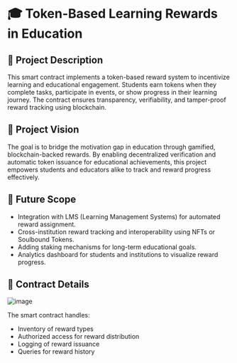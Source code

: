 # 🎓 Token-Based Learning Rewards in Education

## 📘 Project Description
This smart contract implements a token-based reward system to incentivize learning and educational engagement. Students earn tokens when they complete tasks, participate in events, or show progress in their learning journey. The contract ensures transparency, verifiability, and tamper-proof reward tracking using blockchain.

## 🌟 Project Vision
The goal is to bridge the motivation gap in education through gamified, blockchain-backed rewards. By enabling decentralized verification and automatic token issuance for educational achievements, this project empowers students and educators alike to track and reward progress effectively.

## 🚀 Future Scope
- Integration with LMS (Learning Management Systems) for automated reward assignment.
- Cross-institution reward tracking and interoperability using NFTs or Soulbound Tokens.
- Adding staking mechanisms for long-term educational goals.
- Analytics dashboard for students and institutions to visualize reward progress.

## 📝 Contract Details

![image](https://github.com/user-attachments/assets/ccedf01c-a0ff-4cb5-9d28-b4405764643e)


The smart contract handles:
- Inventory of reward types
- Authorized access for reward distribution
- Logging of reward issuance
- Queries for reward history


